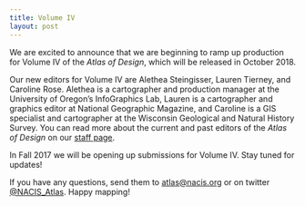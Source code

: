 ```yaml
---
title: Volume IV
layout: post
---
```


We are excited to announce that we are beginning to ramp up production for Volume IV of the <em>Atlas of Design</em>, which will be released in October 2018. 

Our new editors for Volume IV are Alethea Steingisser, Lauren Tierney, and Caroline Rose. Alethea is a cartographer and production manager at the University of Oregon’s InfoGraphics Lab, Lauren is a cartographer and graphics editor at National Geographic Magazine, and Caroline is a GIS specialist and cartographer at the Wisconsin Geological and Natural History Survey. You can read more about the current and past editors of the <em>Atlas of Design</em> on our <a href="http://atlasofdesign.org/about/staff/" target="_blank">staff page</a>.

In Fall 2017 we will be opening up submissions for Volume IV. Stay tuned for updates!

If you have any questions, send them to atlas@nacis.org or on twitter <a href="https://twitter.com/NACIS_Atlas" target="_blank">@NACIS_Atlas</a>. Happy mapping!
